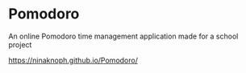 # Pomodoro

An online Pomodoro time management application made for a school project

https://ninaknoph.github.io/Pomodoro/

